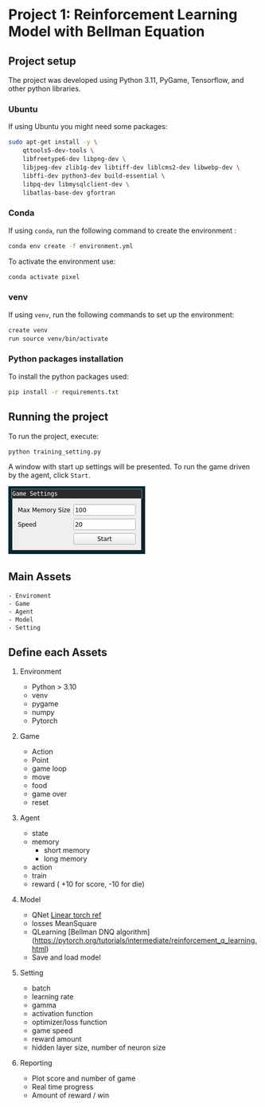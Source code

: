 # Project 1: Reinforcement Learning Model with Bellman Equation

## Project setup

The project was developed using Python 3.11, PyGame, Tensorflow, and other python libraries.

### Ubuntu

If using Ubuntu you might need some packages:

```bash
sudo apt-get install -y \
    qttools5-dev-tools \ 
    libfreetype6-dev libpng-dev \
    libjpeg-dev zlib1g-dev libtiff-dev liblcms2-dev libwebp-dev \
    libffi-dev python3-dev build-essential \
    libpq-dev libmysqlclient-dev \
    libatlas-base-dev gfortran
```

### Conda
If using `conda`, run the following command to create the environment : 

```bash
conda env create -f environment.yml
```

To activate the environment use:
```bash
conda activate pixel
```

### venv
If using `venv`, run the following commands to set up the environment:

```bash
create venv
run source venv/bin/activate
```

### Python packages installation

To install the python packages used:
```bash
pip install -r requirements.txt
```

## Running the project

To run the project, execute:

```bash
python training_setting.py
```

A window with start up settings will be presented. To run the game driven by the agent, click `Start`.

![Settings Window](settings.png)

## Main Assets
    - Enviroment
    - Game 
    - Agent
    - Model
    - Setting

## Define each Assets

1. Environment
    - Python > 3.10
    - venv
    - pygame
    - numpy
    - Pytorch

2. Game
    - Action
    - Point 
    - game loop
    - move
    - food
    - game over
    - reset

3. Agent
    - state
    - memory
        - short memory
        - long memory
    - action
    - train
    - reward ( +10 for score, -10 for die)

4. Model
    - QNet  [Linear torch ref](https://pytorch.org/docs/stable/generated/torch.nn.Linear.html)
    - losses MeanSquare
    - QLearning [Bellman DNQ algorithm] (https://pytorch.org/tutorials/intermediate/reinforcement_q_learning.html)
    - Save and load model

5. Setting
    - batch
    - learning rate
    - gamma
    - activation function
    - optimizer/loss function
    - game speed
    - reward amount
    - hidden layer size, number of neuron size

6. Reporting
    - Plot score and number of game
    - Real time progress
    - Amount of reward / win
